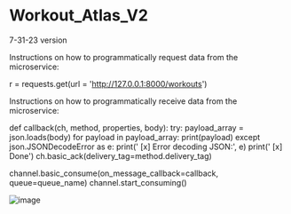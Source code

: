 # Workout_Atlas_V2
7-31-23 version

Instructions on how to programmatically request data from the microservice: 

r = requests.get(url = 'http://127.0.0.1:8000/workouts')

Instructions on how to programmatically receive data from the microservice:

def callback(ch, method, properties, body):
    try:
        payload_array = json.loads(body)
        for payload in payload_array:
            print(payload)
    except json.JSONDecodeError as e:
        print(' [x] Error decoding JSON:', e)
    print(' [x] Done')
    ch.basic_ack(delivery_tag=method.delivery_tag)

channel.basic_consume(on_message_callback=callback, queue=queue_name)
channel.start_consuming()

![image](https://github.com/kiziriaa/Workout_Atlas_V2/assets/102491494/d3277ded-4bb9-449f-81f0-20ea59551993)

